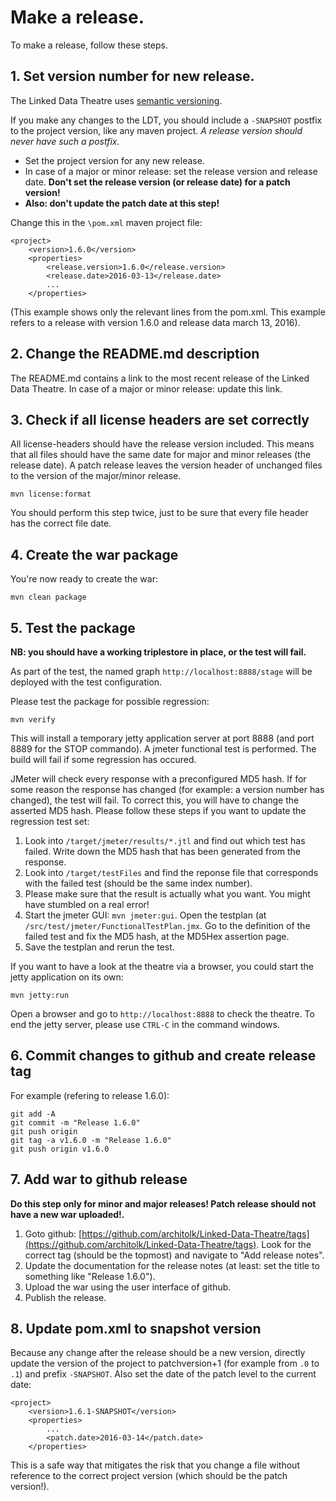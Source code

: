 # Make a release.
To make a release, follow these steps.

## 1. Set version number for new release.
The Linked Data Theatre uses [semantic versioning](http://semver.org).

If you make any changes to the LDT, you should include a `-SNAPSHOT` postfix to the project version, like any maven project. *A release version should never have such a postfix.*

- Set the project version for any new release.
- In case of a major or minor release: set the release version and release date. **Don't set the release version (or release date) for a patch version!**
- **Also: don't update the patch date at this step!**

Change this in the `\pom.xml` maven project file:

	<project>
		<version>1.6.0</version>
		<properties>
			<release.version>1.6.0</release.version>
			<release.date>2016-03-13</release.date>
			...
		</properties>

(This example shows only the relevant lines from the pom.xml. This example refers to a release with version 1.6.0 and release data march 13, 2016).

## 2. Change the README.md description
The README.md contains a link to the most recent release of the Linked Data Theatre. In case of a major or minor release: update this link.

## 3. Check if all license headers are set correctly
All license-headers should have the release version included. This means that all files should have the same date for major and minor releases (the release date). A patch release leaves the version header of unchanged files to the version of the major/minor release.

	mvn license:format

You should perform this step twice, just to be sure that every file header has the correct file date.

## 4. Create the war package
You're now ready to create the war:

	mvn clean package

## 5. Test the package
**NB: you should have a working triplestore in place, or the test will fail.**

As part of the test, the named graph `http://localhost:8888/stage` will be deployed with the test configuration.

Please test the package for possible regression:

	mvn verify

This will install a temporary jetty application server at port 8888 (and port 8889 for the STOP commando). A jmeter functional test is performed. The build will fail if some regression has occured.

JMeter will check every response with a preconfigured MD5 hash. If for some reason the response has changed (for example: a version number has changed), the test will fail. To correct this, you will have to change the asserted MD5 hash. Please follow these steps if you want to update the regression test set:

1. Look into `/target/jmeter/results/*.jtl` and find out which test has failed. Write down the MD5 hash that has been generated from the response.
2. Look into `/target/testFiles` and find the reponse file that corresponds with the failed test (should be the same index number).
3. Please make sure that the result is actually what you want. You might have stumbled on a real error!
4. Start the jmeter GUI: `mvn jmeter:gui`. Open the testplan (at `/src/test/jmeter/FunctionalTestPlan.jmx`. Go to the definition of the failed test and fix the MD5 hash, at the MD5Hex assertion page.
5. Save the testplan and rerun the test.

If you want to have a look at the theatre via a browser, you could start the jetty application on its own:

	mvn jetty:run

Open a browser and go to `http://localhost:8888` to check the theatre. To end the jetty server, please use `CTRL-C` in the command windows.    

## 6. Commit changes to github and create release tag
For example (refering to release 1.6.0):

	git add -A
	git commit -m "Release 1.6.0"
	git push origin
	git tag -a v1.6.0 -m "Release 1.6.0"
	git push origin v1.6.0

## 7. Add war to github release
**Do this step only for minor and major releases! Patch release should not have a new war uploaded!.**

1. Goto github: [https://github.com/architolk/Linked-Data-Theatre/tags](https://github.com/architolk/Linked-Data-Theatre/tags). Look for the correct tag (should be the topmost) and navigate to "Add release notes".
2. Update the documentation for the release notes (at least: set the title to something like "Release 1.6.0").
3. Upload the war using the user interface of github. 
4. Publish the release.

## 8. Update pom.xml to snapshot version
Because any change after the release should be a new version, directly update the version of the project to patchversion+1 (for example from `.0` to `.1`) and prefix `-SNAPSHOT`. Also set the date of the patch level to the current date:

	<project>
		<version>1.6.1-SNAPSHOT</version>
		<properties>
			...
			<patch.date>2016-03-14</patch.date>
		</properties>

This is a safe way that mitigates the risk that you change a file without reference to the correct project version (which should be the patch version!). 